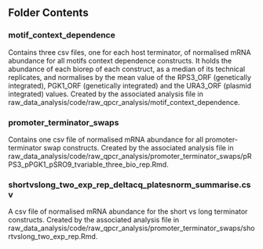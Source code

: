 ## Folder Contents

### motif_context_dependence

Contains three csv files, one for each host terminator, of normalised mRNA abundance for all motifs context dependence constructs. It holds the abundance of each biorep of each construct, as a median of its technical replicates, and normalises by the mean value of the RPS3_ORF (genetically integrated), PGK1_ORF (genetically integrated) and the URA3_ORF (plasmid integrated) values. Created by the associated analysis file in raw_data_analysis/code/raw_qpcr_analysis/motif_context_dependence.

### promoter_terminator_swaps

Contains one csv file of normalised mRNA abundance for all promoter-terminator swap constructs. Created by the associated analysis file in raw_data_analysis/code/raw_qpcr_analysis/promoter_terminator_swaps/pRPS3_pPGK1_pSRO9_tvariable_three_bio_rep.Rmd.

### shortvslong_two_exp_rep_deltacq_platesnorm_summarise.csv
A csv file of normalised mRNA abundance for the short vs long terminator constructs. Created by the associated analysis file in raw_data_analysis/code/raw_qpcr_analysis/promoter_terminator_swaps/shortvslong_two_exp_rep.Rmd.
